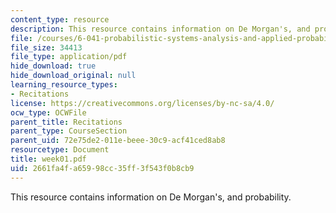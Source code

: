 ```yaml
---
content_type: resource
description: This resource contains information on De Morgan's, and probability.
file: /courses/6-041-probabilistic-systems-analysis-and-applied-probability-spring-2006/2661fa4fa65998cc35ff3f543f0b8cb9_week01.pdf
file_size: 34413
file_type: application/pdf
hide_download: true
hide_download_original: null
learning_resource_types:
- Recitations
license: https://creativecommons.org/licenses/by-nc-sa/4.0/
ocw_type: OCWFile
parent_title: Recitations
parent_type: CourseSection
parent_uid: 72e75de2-011e-beee-30c9-acf41ced8ab8
resourcetype: Document
title: week01.pdf
uid: 2661fa4f-a659-98cc-35ff-3f543f0b8cb9
---
```

This resource contains information on De Morgan's, and probability.
